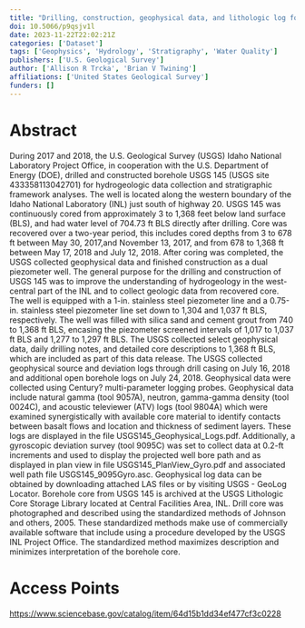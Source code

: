 ```yaml
---
title: "Drilling, construction, geophysical data, and lithologic log for borehole USGS 145"
doi: 10.5066/p9qsjv1l
date: 2023-11-22T22:02:21Z
categories: ['Dataset']
tags: ['Geophysics', 'Hydrology', 'Stratigraphy', 'Water Quality']
publishers: ['U.S. Geological Survey']
author: ['Allison R Trcka', 'Brian V Twining']
affiliations: ['United States Geological Survey']
funders: []
---
```


# Abstract
During 2017 and 2018, the U.S. Geological Survey (USGS) Idaho National Laboratory Project Office, in cooperation with the U.S. Department of Energy (DOE), drilled and constructed borehole USGS 145 (USGS site 433358113042701) for hydrogeologic data collection and stratigraphic framework analyses. The well is located along the western boundary of the Idaho National Laboratory (INL) just south of highway 20. USGS 145 was continuously cored from approximately 3 to 1,368 feet below land surface (BLS), and had water level of 704.73 ft BLS directly after drilling. Core was recovered over a two-year period, this includes cored depths from 3 to 678 ft between May 30, 2017,and November 13, 2017, and from 678 to 1,368 ft between May 17, 2018 and July 12, 2018. After coring was completed, the USGS collected geophysical data and finished construction as a dual piezometer well. The general purpose for the drilling and construction of USGS 145 was to improve the understanding of hydrogeology in the west-central part of the INL and to collect geologic data from recovered core. The well is equipped with a 1-in. stainless steel piezometer line and a 0.75-in. stainless steel piezometer line set down to 1,304 and 1,037 ft BLS, respectively. The well was filled with silica sand and cement grout from 740 to 1,368 ft BLS, encasing the piezometer screened intervals of 1,017 to 1,037 ft BLS and 1,277 to 1,297 ft BLS. The USGS collected select geophysical data, daily drilling notes, and detailed core descriptions to 1,368 ft BLS, which are included as part of this data release. The USGS collected geophysical source and deviation logs through drill casing on July 16, 2018 and additional open borehole logs on July 24, 2018. Geophysical data were collected using Century? multi-parameter logging probes. Geophysical data include natural gamma (tool 9057A), neutron, gamma-gamma density (tool 0024C), and acoustic televiewer (ATV) logs (tool 9804A) which were examined synergistically with available core material to identify contacts between basalt flows and location and thickness of sediment layers. These logs are displayed in the file USGS145_Geophysical_Logs.pdf. Additionally, a gyroscopic deviation survey (tool 9095C) was set to collect data at 0.2-ft increments and used to display the projected well bore path and as displayed in plan view in file USGS145_PlanView_Gyro.pdf and associated well path file USGS145_9095Gyro.asc. Geophysical log data can be obtained by downloading attached LAS files or by visiting USGS - GeoLog Locator. Borehole core from USGS 145 is archived at the USGS Lithologic Core Storage Library located at Central Facilities Area, INL. Drill core was photographed and described using the standardized methods of Johnson and others, 2005. These standardized methods make use of commercially available software that include using a procedure developed by the USGS INL Project Office. The standardized method maximizes description and minimizes interpretation of the borehole core.

# Access Points
https://www.sciencebase.gov/catalog/item/64d15b1dd34ef477cf3c0228